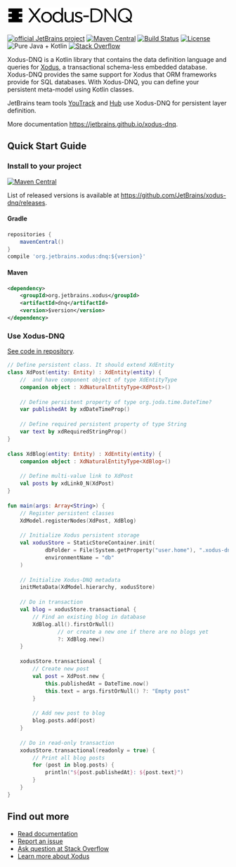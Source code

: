 # ![Xodus-DNQ](docs/images/XodusDNQ.png)
 
[![official JetBrains project](http://jb.gg/badges/official.svg)](https://confluence.jetbrains.com/display/ALL/JetBrains+on+GitHub)
[![Maven Central](https://maven-badges.herokuapp.com/maven-central/org.jetbrains.xodus/dnq/badge.svg)](https://maven-badges.herokuapp.com/maven-central/org.jetbrains.xodus/dnq)
[![Build Status](https://travis-ci.org/JetBrains/xodus-dnq.svg?branch=master)](https://travis-ci.org/JetBrains/xodus-dnq)
[![License](https://img.shields.io/badge/License-Apache%202.0-blue.svg)](http://www.apache.org/licenses/LICENSE-2.0.html)
![Pure Java + Kotlin](https://img.shields.io/badge/100%25-java%2bkotlin-orange.svg)
[![Stack Overflow](https://img.shields.io/badge/stack%20overflow-xodus--dnq-brightgreen.svg)](http://stackoverflow.com/questions/tagged/xodus-dnq)

Xodus-DNQ is a Kotlin library that contains the data definition language and queries for 
[Xodus](https://github.com/JetBrains/xodus), a transactional schema-less embedded database. 
Xodus-DNQ provides the same support for Xodus that ORM frameworks provide for SQL databases. 
With Xodus-DNQ, you can define your persistent meta-model using Kotlin classes.

JetBrains team tools [YouTrack](https://jetbrains.com/youtrack) and [Hub](https://jetbrains.com/hub) use Xodus-DNQ for 
persistent layer definition.

More documentation https://jetbrains.github.io/xodus-dnq.

## Quick Start Guide

### Install to your project
[![Maven Central](https://maven-badges.herokuapp.com/maven-central/org.jetbrains.xodus/dnq/badge.svg)](https://maven-badges.herokuapp.com/maven-central/org.jetbrains.xodus/dnq)

List of released versions is available at https://github.com/JetBrains/xodus-dnq/releases.

#### Gradle
```groovy
repositories {
    mavenCentral()
}
compile 'org.jetbrains.xodus:dnq:${version}'
```
#### Maven
```xml
<dependency>
    <groupId>org.jetbrains.xodus</groupId>
    <artifactId>dnq</artifactId>
    <version>$version</version>
</dependency>
```

### Use Xodus-DNQ
[See code in repository](https://github.com/JetBrains/xodus-dnq/blob/master/dnq/src/test/kotlin/kotlinx/dnq/sample/SampleShortApp.kt).
```kotlin
// Define persistent class. It should extend XdEntity
class XdPost(entity: Entity) : XdEntity(entity) {
    //  and have component object of type XdEntityType
    companion object : XdNaturalEntityType<XdPost>()

    // Define persistent property of type org.joda.time.DateTime?
    var publishedAt by xdDateTimeProp()

    // Define required persistent property of type String
    var text by xdRequiredStringProp()
}

class XdBlog(entity: Entity) : XdEntity(entity) {
    companion object : XdNaturalEntityType<XdBlog>()

    // Define multi-value link to XdPost
    val posts by xdLink0_N(XdPost)
}

fun main(args: Array<String>) {
    // Register persistent classes
    XdModel.registerNodes(XdPost, XdBlog)

    // Initialize Xodus persistent storage
    val xodusStore = StaticStoreContainer.init(
            dbFolder = File(System.getProperty("user.home"), ".xodus-dnq-blog-db"),
            environmentName = "db"
    )

    // Initialize Xodus-DNQ metadata
    initMetaData(XdModel.hierarchy, xodusStore)

    // Do in transaction
    val blog = xodusStore.transactional {
        // Find an existing blog in database
        XdBlog.all().firstOrNull()
                // or create a new one if there are no blogs yet
                ?: XdBlog.new()
    }

    xodusStore.transactional {
        // Create new post
        val post = XdPost.new {
            this.publishedAt = DateTime.now()
            this.text = args.firstOrNull() ?: "Empty post"
        }

        // Add new post to blog
        blog.posts.add(post)
    }

    // Do in read-only transaction
    xodusStore.transactional(readonly = true) {
        // Print all blog posts
        for (post in blog.posts) {
            println("${post.publishedAt}: ${post.text}")
        }
    }
}
```

## Find out more
- [Read documentation](https://jetbrains.github.io/xodus-dnq)
- [Report an issue](https://github.com/JetBrains/xodus-dnq/issues/new)
- [Ask question at Stack Overflow](http://stackoverflow.com/questions/tagged/xodus-dnq)
- [Learn more about Xodus](https://github.com/JetBrains/xodus)
